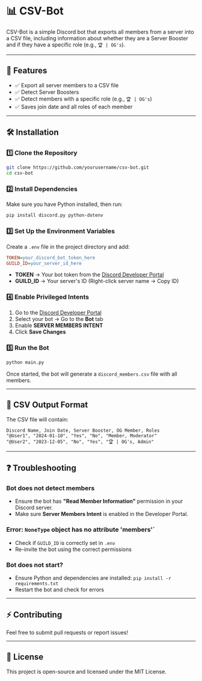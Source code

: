 # 📊 CSV-Bot

CSV-Bot is a simple Discord bot that exports all members from a server into a CSV file, including information about whether they are a Server Booster and if they have a specific role (e.g., `🏆 | OG's`).

---

## 🚀 Features
- ✅ Export all server members to a CSV file
- ✅ Detect Server Boosters
- ✅ Detect members with a specific role (e.g., `🏆 | OG's`)
- ✅ Saves join date and all roles of each member

---

## 🛠 Installation

### **1️⃣ Clone the Repository**
```bash
git clone https://github.com/yourusername/csv-bot.git
cd csv-bot
```

### **2️⃣ Install Dependencies**
Make sure you have Python installed, then run:
```bash
pip install discord.py python-dotenv
```

### **3️⃣ Set Up the Environment Variables**
Create a `.env` file in the project directory and add:
```ini
TOKEN=your_discord_bot_token_here
GUILD_ID=your_server_id_here
```
- **TOKEN** → Your bot token from the [Discord Developer Portal](https://discord.com/developers/applications)
- **GUILD_ID** → Your server's ID (Right-click server name → Copy ID)

### **4️⃣ Enable Privileged Intents**
1. Go to the [Discord Developer Portal](https://discord.com/developers/applications)
2. Select your bot → Go to the **Bot** tab
3. Enable **SERVER MEMBERS INTENT**
4. Click **Save Changes**

### **5️⃣ Run the Bot**
```bash
python main.py
```
Once started, the bot will generate a `discord_members.csv` file with all members.

---

## 📂 CSV Output Format
The CSV file will contain:
```csv
Discord Name, Join Date, Server Booster, OG Member, Roles
"@User1", "2024-01-10", "Yes", "No", "Member, Moderator"
"@User2", "2023-12-05", "No", "Yes", "🏆 | OG's, Admin"
```

---

## ❓ Troubleshooting
### **Bot does not detect members**
- Ensure the bot has **"Read Member Information"** permission in your Discord server.
- Make sure **Server Members Intent** is enabled in the Developer Portal.

### **Error: `NoneType` object has no attribute 'members'`**
- Check if `GUILD_ID` is correctly set in `.env`
- Re-invite the bot using the correct permissions

### **Bot does not start?**
- Ensure Python and dependencies are installed: `pip install -r requirements.txt`
- Restart the bot and check for errors

---

## ⚡ Contributing
Feel free to submit pull requests or report issues!

---

## 📜 License
This project is open-source and licensed under the MIT License.

